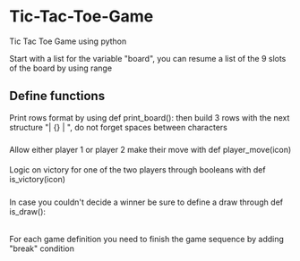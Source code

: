 # Tic-Tac-Toe-Game
Tic Tac Toe Game using python 

Start with a list for the variable "board", you can resume a list of the 9 slots of the board by using range  

## Define functions 
Print rows format by using def print_board(): then build 3 rows with the next structure "| {} | ", do not forget spaces between characters 
###
Allow either player 1 or player 2 make their move with def player_move(icon)
####
Logic on victory for one of the two players through booleans with def is_victory(icon)
#####
In case you couldn't decide a winner be sure to define a draw through def is_draw(): 
######
For each game definition you need to finish the game sequence by adding "break" condition 
